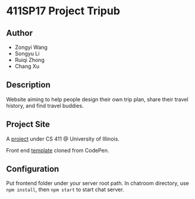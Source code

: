 # 411SP17 Project Tripub		
## Author	
 - Zongyi Wang <zwang195>		
 - Songyu Li <sli111>		
 - Ruiqi Zhong <rzhong5>		
 - Chang Xu <changxu2>		

## Description		
Website aiming to help people design their own trip plan, share their travel history, and find travel buddies.		

## Project Site		
A <a href = "https://wiki.illinois.edu/wiki/display/cs411sp17/Team+NaN">project</a> under CS 411 @ University of Illinois.		

Front end <a href = "http://codepen.io/colorlib/full/ZQxjPe/">template</a> cloned from CodePen.

## Configuration

Put frontend folder under your server root path. In chatroom directory, use `npm install`, then `npm start` to start chat server.
